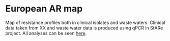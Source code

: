 
European AR map
===============

Map of resistance profiles both in clinical isolates and waste waters. Clinical data taken from XX and waste water data is produced using qPCR in StARe project.
All analyses can be seen [here](karkman.github.io/stare_map).
